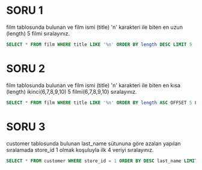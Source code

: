 # SORU 1
film tablosunda bulunan ve film ismi (title) 'n' karakteri ile biten en uzun (length) 5 filmi sıralayınız.
```SQL
SELECT * FROM film WHERE title LIKE '%n' ORDER BY length DESC LIMIT 5
```
# SORU 2
film tablosunda bulunan ve film ismi (title) 'n' karakteri ile biten en kısa (length) ikinci(6,7,8,9,10) 5 filmi(6,7,8,9,10) sıralayınız.
```SQL
SELECT * FROM film WHERE title LIKE '%n' ORDER BY length ASC OFFSET 5 LIMIT 5
```
# SORU 3
customer tablosunda bulunan last_name sütununa göre azalan yapılan sıralamada store_id 1 olmak koşuluyla ilk 4 veriyi sıralayınız.
```SQL
SELECT * FROM customer WHERE store_id = 1 ORDER BY DESC last_name LIMIT 4
```
